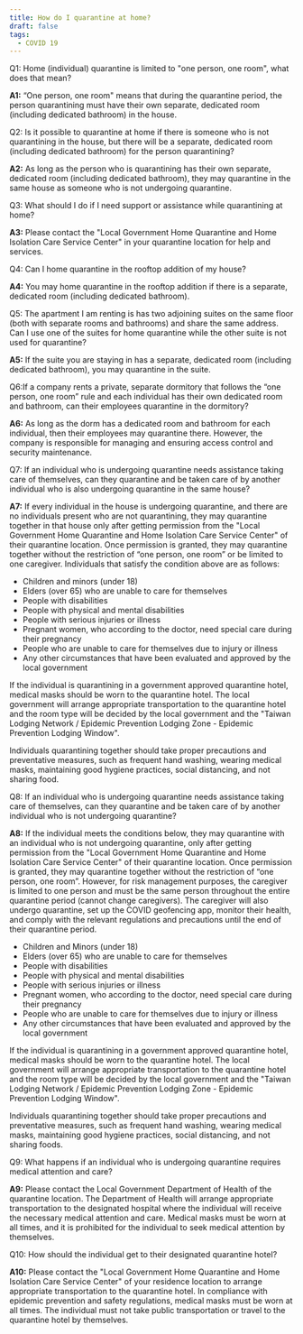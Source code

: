 ```yaml
---
title: How do I quarantine at home?
draft: false
tags:
  - COVID 19
---
```

Q1: Home (individual) quarantine is limited to "one person, one room", what does that mean?

**A1:** “One person, one room" means that during the quarantine period, the person quarantining must have their own separate, dedicated room (including dedicated bathroom) in the house.

Q2: Is it possible to quarantine at home if there is someone who is not quarantining in the house, but there will be a separate, dedicated room (including dedicated bathroom) for the person quarantining?

**A2:** As long as the person who is quarantining has their own separate, dedicated room (including dedicated bathroom), they may quarantine in the same house as someone who is not undergoing quarantine. 

Q3: What should I do if I need support or assistance while quarantining at home?

**A3:** Please contact the "Local Government Home Quarantine and Home Isolation Care Service Center" in your quarantine location for help and services.

Q4: Can I home quarantine in the rooftop addition of my house?

**A4:**  You may home quarantine in the rooftop addition if there is a separate, dedicated room (including dedicated bathroom).

Q5: The apartment I am renting is has two adjoining suites on the same floor (both with separate rooms and bathrooms) and share the same address. Can I use one of the suites for home quarantine while the other suite is not used for quarantine?

**A5:** If the suite you are staying in has a separate, dedicated room (including dedicated bathroom), you may quarantine in the suite. 

Q6:If a company rents a private, separate dormitory that follows the “one person, one room” rule and each individual has their own dedicated room and bathroom, can their employees quarantine in the dormitory?

**A6:** As long as the dorm has a dedicated room and bathroom for each individual, then their employees may quarantine there. However, the company is responsible for managing and ensuring access control and security maintenance.

Q7: If an individual who is undergoing quarantine needs assistance taking care of themselves, can they quarantine and be taken care of by another individual who is also undergoing quarantine in the same house?

**A7:** If every individual in the house is undergoing quarantine, and there are no individuals present who are not quarantining, they may quarantine together in that house only after getting permission from the "Local Government Home Quarantine and Home Isolation Care Service Center" of their quarantine location. Once permission is granted, they may quarantine together without the restriction of “one person, one room” or be limited to one caregiver. Individuals that satisfy the condition above are as follows:

* Children and minors (under 18)
* Elders (over 65) who are unable to care for themselves 
* People with disabilities
* People with physical and mental disabilities 
* People with serious injuries or illness 
* Pregnant women, who according to the doctor, need special care during their pregnancy 
* People who are unable to care for themselves due to injury or illness
* Any other circumstances that have been evaluated and approved by the local government 

If the individual is quarantining in a government approved quarantine hotel, medical masks should be worn to the quarantine hotel. The local government will arrange appropriate transportation to the quarantine hotel and the room type will be decided by the local government and the "Taiwan Lodging Network / Epidemic Prevention Lodging Zone - Epidemic Prevention Lodging Window".

Individuals quarantining together should take proper precautions and preventative measures, such as frequent hand washing, wearing medical masks, maintaining good hygiene practices, social distancing, and not sharing food.

Q8: If an individual who is undergoing quarantine needs assistance taking care of themselves, can they quarantine and be taken care of by another individual who is not undergoing quarantine?

**A8:** If the individual meets the conditions below, they may quarantine with an individual who is not undergoing quarantine, only after getting permission from the "Local Government Home Quarantine and Home Isolation Care Service Center" of their quarantine location. Once permission is granted, they may quarantine together without the restriction of “one person, one room”. However, for risk management purposes, the caregiver is limited to one person and must be the same person throughout the entire quarantine period (cannot change caregivers). The caregiver will also undergo quarantine, set up the COVID geofencing app, monitor their health, and comply with the relevant regulations and precautions until the end of their quarantine period. 

* Children and Minors (under 18)
* Elders (over 65) who are unable to care for themselves 
* People with disabilities
* People with physical and mental disabilities 
* People with serious injuries or illness 
* Pregnant women, who according to the doctor, need special care during their pregnancy 
* People who are unable to care for themselves due to injury or illness
* Any other circumstances that have been evaluated and approved by the local government 

If the individual is quarantining in a government approved quarantine hotel, medical masks should be worn to the quarantine hotel. The local government will arrange appropriate transportation to the quarantine hotel and the room type will be decided by the local government and the "Taiwan Lodging Network / Epidemic Prevention Lodging Zone - Epidemic Prevention Lodging Window".

Individuals quarantining together should take proper precautions and preventative measures, such as frequent hand washing, wearing medical masks, maintaining good hygiene practices, social distancing, and not sharing foods.

Q9: What happens if an individual who is undergoing quarantine requires medical attention and care?

**A9:** Please contact the Local Government Department of Health of the quarantine location. The Department of Health will arrange appropriate transportation to the designated hospital where the individual will receive the necessary medical attention and care. Medical masks must be worn at all times, and it is prohibited for the individual to seek medical attention by themselves. 

Q10: How should the individual get to their designated quarantine hotel?

**A10:** Please contact the "Local Government Home Quarantine and Home Isolation Care Service Center" of your residence location to arrange appropriate transportation to the quarantine hotel. In compliance with epidemic prevention and safety regulations, medical masks must be worn at all times. The individual must not take public transportation or travel to the quarantine hotel by themselves.